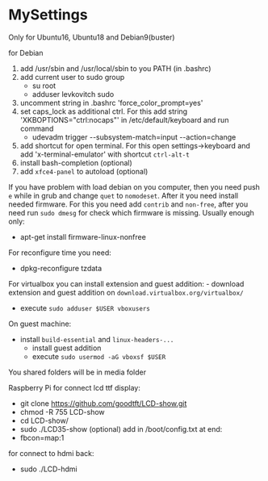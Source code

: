 # MySettings

Only for Ubuntu16, Ubuntu18 and Debian9(buster)

for Debian
  1) add /usr/sbin and /usr/local/sbin to you PATH (in .bashrc)
  2) add current user to sudo group
      - su root
      - adduser levkovitch sudo
  3) uncomment string in .bashrc 'force_color_prompt=yes'
  4) set caps_lock as additional ctrl. For this add string
     'XKBOPTIONS="ctrl:nocaps"' in /etc/default/keyboard and run command
      - udevadm trigger --subsystem-match=input --action=change
  5) add shortcut for open terminal. For this open settings->keyboard and
     add 'x-terminal-emulator' with shortcut `ctrl-alt-t`
  6) install bash-completion (optional)
  7) add `xfce4-panel` to autoload (optional)

If you have problem with load debian on you computer, then you need push `e`
while in grub and change `quet` to `nomodeset`. After it you need install 
needed firmware. For this you need add `contrib` and `non-free`, after you
need run `sudo dmesg` for check which firmware is missing.
Usually enough only:
  - apt-get install firmware-linux-nonfree

For reconfigure time you need:
  - dpkg-reconfigure tzdata


For virtualbox you can install extension and guest addition:
	- download extension and guest addition on `download.virtualbox.org/virtualbox/`
  - execute `sudo adduser $USER vboxusers`

On guest machine:
  - install `build-essential` and `linux-headers-...`
	- install guest addition
	- execute `sudo usermod -aG vboxsf $USER`

You shared folders will be in media folder


Raspberry Pi
for connect lcd ttf display:
  - git clone https://github.com/goodtft/LCD-show.git
  - chmod -R 755 LCD-show
  - cd LCD-show/
  - sudo ./LCD35-show
(optional) add in /boot/config.txt at end:
  - fbcon=map:1

for connect to hdmi back:
  - sudo ./LCD-hdmi
